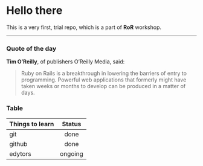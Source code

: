 # Hello there #

This is a very first, trial repo, which is a part of **RoR** workshop.
___

### Quote of the day ###

**Tim O’Reilly**, of publishers O’Reilly Media, said:

> Ruby on Rails is a breakthrough in lowering the barriers of entry to programming. Powerful web applications that formerly might have taken weeks or months to develop can be produced in a matter of days.

### Table ###

| Things to learn   | Status   |
| ------------------|:--------:|
| git               | done     |
| github            | done     |
| edytors           | ongoing  |

